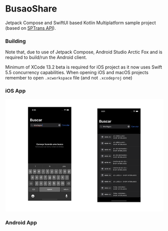# BusaoShare

Jetpack Compose and SwiftUI based Kotlin Multiplatform sample project (based on [SPTrans API](https://www.sptrans.com.br/desenvolvedores/api-do-olho-vivo-guia-de-referencia/documentacao-api/)).

### Building

Note that, due to use of Jetpack Compose, Android Studio Arctic Fox and is required to build/run the Android client. 

Minimum of XCode 13.2 beta is required for iOS project as it now uses Swift 5.5 concurrency capabilities. When opening iOS and macOS projects remember to open `.xcworkspace` file (and not `.xcodeproj` one)


### iOS App
<a href=""><img src ="images/busaoshare_screenshots.png"></a>

### Android App